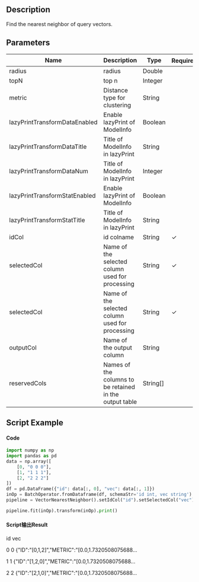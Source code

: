 ## Description
Find the nearest neighbor of query vectors.

## Parameters
| Name | Description | Type | Required？ | Default Value |
| --- | --- | --- | --- | --- |
| radius | radius | Double |  | null |
| topN | top n | Integer |  | null |
| metric | Distance type for clustering | String |  | "EUCLIDEAN" |
| lazyPrintTransformDataEnabled | Enable lazyPrint of ModelInfo | Boolean |  | false |
| lazyPrintTransformDataTitle | Title of ModelInfo in lazyPrint | String |  | null |
| lazyPrintTransformDataNum | Title of ModelInfo in lazyPrint | Integer |  | -1 |
| lazyPrintTransformStatEnabled | Enable lazyPrint of ModelInfo | Boolean |  | false |
| lazyPrintTransformStatTitle | Title of ModelInfo in lazyPrint | String |  | null |
| idCol | id colname | String | ✓ |  |
| selectedCol | Name of the selected column used for processing | String | ✓ |  |
| selectedCol | Name of the selected column used for processing | String | ✓ |  |
| outputCol | Name of the output column | String |  | null |
| reservedCols | Names of the columns to be retained in the output table | String[] |  | null |

## Script Example
#### Code
```python
import numpy as np
import pandas as pd
data = np.array([
    [0, "0 0 0"],
    [1, "1 1 1"],
    [2, "2 2 2"]
])
df = pd.DataFrame({"id": data[:, 0], "vec": data[:, 1]})
inOp = BatchOperator.fromDataframe(df, schemaStr='id int, vec string')
pipeline = VectorNearestNeighbor().setIdCol("id").setSelectedCol("vec").setTopN(3)

pipeline.fit(inOp).transform(inOp).print()
```

#### Script输出Result
   id                                                vec
   
0   0  {"ID":"[0,1,2]","METRIC":"[0.0,1.7320508075688...

1   1  {"ID":"[1,2,0]","METRIC":"[0.0,1.7320508075688...

2   2  {"ID":"[2,1,0]","METRIC":"[0.0,1.7320508075688...


